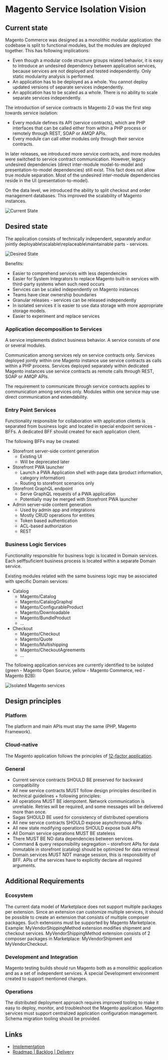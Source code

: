 # Magento Service Isolation Vision

## Current state

Magento Commerce was designed as a monolithic modular application: the codebase is split to functional modules, but the modules are deployed together. This has following implications:

* Even though a modular code structure groups related behavior, it is easy to introduce an undesired dependency between application services, because services are not deployed and tested independently. Only static modularity analysis is performed.
* An application has to be deployed as a whole. You cannot deploy updated versions of separate services independently.
* An application has to be scaled as a whole. There is no ability to scale separate services independently.

The introduction of service contracts in Magento 2.0 was the first step towards service isolation:

* Every module defines its API (service contracts), which are PHP interfaces that can be called either from within a PHP process or remotely through REST, SOAP or AMQP APIs.
* Every module can call other modules only through their service contracts.

In later releases, we introduced more service contracts, and more modules were switched to service contract communication. However, legacy undesired dependencies (direct inter-module model-to-model and presentation-to-model dependencies) still exist. This fact does not allow true module separation. Most of the undesired inter-module dependencies reside in the UI (presentation-to-model).

On the data level, we introduced the ability to split checkout and order management databases. This improved the scalability of Magento instances.

![Current State](service-isolation/current-state.png)

## Desired state

The application consists of technically independent, separately and\or jointly deployable\scalable\replaceable\maintainable parts - services.  

![Desired State](service-isolation/desired-state.png)

Benefits:

* Easier to comprehend services with less dependencies
* Easier for System Integrators to replace Magento built-in services with third-party systems when such need occurs
* Services can be scaled independently on Magento instances
* Teams have clear ownership boundaries
* Granular releases - services can be released independently
* In isolated services it is easier to use data storage with more appropriate storage models.
* Easier to experiment and replace services

### Application decomposition to Services

A service implements distinct business behavior.
A service consists of one or several modules.

Communication among services rely on service contracts only.
Services deployed jointly within one Magento instance use service contracts as calls within a PHP process.
Services deployed separately within dedicated Magento instances use service contracts as remote calls through REST, SOAP or AMQP APIs.

The requirement to communicate through service contracts applies to communication among services only.
Modules within one service may use direct communication and extendability. 

### Entry Point Services

Functionality responsible for collaboration with application clients is separated from business logic and located in special endpoint services - BFFs.
A dedicated BFF should created for each application client.

The following BFFs may be created:

* Storefront server-side content generation 
  * Existing UI
  * Will be deprecated later
* Storefront PWA launcher
  * Launch a PWA Application shell with page data (product information, category information)
  * Routing to storefront scenarios only
* Storefront GraphQL endpoint
  * Serve GraphQL requests of a PWA application
  * Potentially may be merged with Storefront PWA launcher
* Admin server-side content generation
  * Used by admin app and integrations
  * Mostly CRUD operations for entities
  * Token based authentication
  * ACL-based authorization
  * REST

### Business Logic Services

Functionality responsible for business logic is located in Domain services.
Each selffsuficient business process is located within a separate Domain service.

Existing modules related with the same business logic may be associated with specific Domain services:
   
- Catalog
    - Magento/Catalog
    - Magento/CatalogGraphql
    - Magento/ConfigurableProduct
    - Magento/Downloadable
    - Magento/BundleProduct
    - ...
- Checkout
    - Magento/Checkout
    - Magento/Quote
    - Magento/Multishipping
    - Magento/CheckoutAgreements
    - ...

The following application services are currently identified to be isolated (green - Magento Open Source, yellow - Magento Commerce, red - Magento B2B):

![Isolated Magento services](service-isolation/magento-services.png) 


## Design principles

### Platform 
The platform and main APIs must stay the same (PHP, Magento Framework).

### Cloud-native

The Magento application follows the principles of [12-factor application](https://12factor.net/). 

### General

* Current service contracts SHOULD BE preserved for backward compatibility
* All new service contracts MUST follow design principles described in technical guidelines + following principles:
* All operations MUST BE idempotent. Network communication is unreliable. Retries will be required, and some messages will be delivered more than once.
* Sagas SHOULD BE used for consistency of distributed operations
* All new service contracts SHOULD expose asynchronous APIs
* All new state modifying operations SHOULD expose bulk APIs
* All Domain service operations MUST BE stateless
* There MUST BE NO data dependencies between services.
* Command & query responsibility segregation – storefront APIs for data immutable in storefront (catalog) should be optimized for data retrieval
* Domain services MUST NOT manage session, this is responsibility of BFF. APIs of the services have to explicitly declare all required arguments.

## Additional Requirements 

### Ecosystem

The current data model of Marketplace does not support multiple packages per extension. Since an extension can customize multiple services, it should be possible to create an extension that consists of multiple composer packages. Such extensions must be supported by Magento Marketplace.
Example: MyVendorShippingMethod extension modifies shipment and checkout services. MyVendorShippingMethod extension consists of 2 composer packages in Marketplace: MyVendorShipment and MyVendorCheckout.

### Development and Integration 

Magento testing builds should run Magento both as a monolithic application and as a set of independent services.
A special Development environment created to support mentioned changes. 

### Operations

The distributed deployment approach requires improved tooling to make it easy to deploy, monitor, and troubleshoot the Magento application. 
Magento services must support centralized application configuration management.
Schema migration tooling should be provided.

## Links

* [Implementation](service-isolation/implementation.md)
* [Roadmap | Backlog | Delivery](https://github.com/magento/service-isolation-backlog-wiki)



